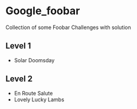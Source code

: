 # Google_foobar
Collection of some Foobar Challenges with solution

## Level 1

  * Solar Doomsday
    
## Level 2

  * En Route Salute
  * Lovely Lucky Lambs
